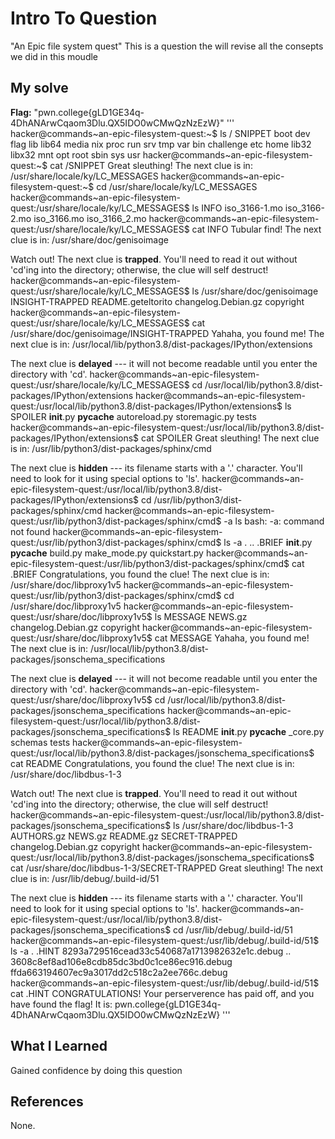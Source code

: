 # Intro To Question
"An Epic file system quest"
This is a question the will revise all the consepts we did in this moudle 
## My solve
**Flag:** "pwn.college{gLD1GE34q-4DhANArwCqaom3Dlu.QX5IDO0wCMwQzNzEzW}"
'''
hacker@commands~an-epic-filesystem-quest:~$ ls /
SNIPPET  boot       dev  flag  lib    lib64   media  nix  proc  run   srv  tmp  var
bin      challenge  etc  home  lib32  libx32  mnt    opt  root  sbin  sys  usr
hacker@commands~an-epic-filesystem-quest:~$ cat /SNIPPET
Great sleuthing!
The next clue is in: /usr/share/locale/ky/LC_MESSAGES
hacker@commands~an-epic-filesystem-quest:~$ cd /usr/share/locale/ky/LC_MESSAGES
hacker@commands~an-epic-filesystem-quest:/usr/share/locale/ky/LC_MESSAGES$ ls
INFO  iso_3166-1.mo  iso_3166-2.mo  iso_3166.mo  iso_3166_2.mo
hacker@commands~an-epic-filesystem-quest:/usr/share/locale/ky/LC_MESSAGES$ cat INFO
Tubular find!
The next clue is in: /usr/share/doc/genisoimage

Watch out! The next clue is **trapped**. You'll need to read it out without 'cd'ing into the directory; otherwise, the clue will self destruct!
hacker@commands~an-epic-filesystem-quest:/usr/share/locale/ky/LC_MESSAGES$ ls  /usr/share/doc/genisoimage
INSIGHT-TRAPPED  README.geteltorito  changelog.Debian.gz  copyright
hacker@commands~an-epic-filesystem-quest:/usr/share/locale/ky/LC_MESSAGES$ cat  /usr/share/doc/genisoimage/INSIGHT-TRAPPED
Yahaha, you found me!
The next clue is in: /usr/local/lib/python3.8/dist-packages/IPython/extensions

The next clue is **delayed** --- it will not become readable until you enter the directory with 'cd'.
hacker@commands~an-epic-filesystem-quest:/usr/share/locale/ky/LC_MESSAGES$ cd /usr/local/lib/python3.8/dist-packages/IPython/extensions
hacker@commands~an-epic-filesystem-quest:/usr/local/lib/python3.8/dist-packages/IPython/extensions$ ls
SPOILER  __init__.py  __pycache__  autoreload.py  storemagic.py  tests
hacker@commands~an-epic-filesystem-quest:/usr/local/lib/python3.8/dist-packages/IPython/extensions$ cat SPOILER
Great sleuthing!
The next clue is in: /usr/lib/python3/dist-packages/sphinx/cmd

The next clue is **hidden** --- its filename starts with a '.' character. You'll need to look for it using special options to 'ls'.
hacker@commands~an-epic-filesystem-quest:/usr/local/lib/python3.8/dist-packages/IPython/extensions$ cd  /usr/lib/python3/dist-packages/sphinx/cmd
hacker@commands~an-epic-filesystem-quest:/usr/lib/python3/dist-packages/sphinx/cmd$ -a ls
bash: -a: command not found
hacker@commands~an-epic-filesystem-quest:/usr/lib/python3/dist-packages/sphinx/cmd$ ls -a
.  ..  .BRIEF  __init__.py  __pycache__  build.py  make_mode.py  quickstart.py
hacker@commands~an-epic-filesystem-quest:/usr/lib/python3/dist-packages/sphinx/cmd$ cat .BRIEF
Congratulations, you found the clue!
The next clue is in: /usr/share/doc/libproxy1v5
hacker@commands~an-epic-filesystem-quest:/usr/lib/python3/dist-packages/sphinx/cmd$ cd  /usr/share/doc/libproxy1v5
hacker@commands~an-epic-filesystem-quest:/usr/share/doc/libproxy1v5$ ls
MESSAGE  NEWS.gz  changelog.Debian.gz  copyright
hacker@commands~an-epic-filesystem-quest:/usr/share/doc/libproxy1v5$ cat MESSAGE
Yahaha, you found me!
The next clue is in: /usr/local/lib/python3.8/dist-packages/jsonschema_specifications

The next clue is **delayed** --- it will not become readable until you enter the directory with 'cd'.
hacker@commands~an-epic-filesystem-quest:/usr/share/doc/libproxy1v5$ cd  /usr/local/lib/python3.8/dist-packages/jsonschema_specifications
hacker@commands~an-epic-filesystem-quest:/usr/local/lib/python3.8/dist-packages/jsonschema_specifications$ ls
README  __init__.py  __pycache__  _core.py  schemas  tests
hacker@commands~an-epic-filesystem-quest:/usr/local/lib/python3.8/dist-packages/jsonschema_specifications$ cat README
Congratulations, you found the clue!
The next clue is in: /usr/share/doc/libdbus-1-3

Watch out! The next clue is **trapped**. You'll need to read it out without 'cd'ing into the directory; otherwise, the clue will self destruct!
hacker@commands~an-epic-filesystem-quest:/usr/local/lib/python3.8/dist-packages/jsonschema_specifications$ ls  /usr/share/doc/libdbus-1-3
AUTHORS.gz  NEWS.gz  README.gz  SECRET-TRAPPED  changelog.Debian.gz  copyright
hacker@commands~an-epic-filesystem-quest:/usr/local/lib/python3.8/dist-packages/jsonschema_specifications$ cat /usr/share/doc/libdbus-1-3/SECRET-TRAPPED
Great sleuthing!
The next clue is in: /usr/lib/debug/.build-id/51

The next clue is **hidden** --- its filename starts with a '.' character. You'll need to look for it using special options to 'ls'.
hacker@commands~an-epic-filesystem-quest:/usr/local/lib/python3.8/dist-packages/jsonschema_specifications$ cd /usr/lib/debug/.build-id/51
hacker@commands~an-epic-filesystem-quest:/usr/lib/debug/.build-id/51$ ls -a
.   .HINT                                         8293a729516cead33c540687a1713982632e1c.debug
..  3608c8ef8ad106e8cdb85dc3bd0c1ce86ec916.debug  ffda663194607ec9a3017dd2c518c2a2ee766c.debug
hacker@commands~an-epic-filesystem-quest:/usr/lib/debug/.build-id/51$ cat .HINT
CONGRATULATIONS! Your perserverence has paid off, and you have found the flag!
It is: pwn.college{gLD1GE34q-4DhANArwCqaom3Dlu.QX5IDO0wCMwQzNzEzW}
'''
## What I Learned
Gained confidence by doing this question 
## References
None.
